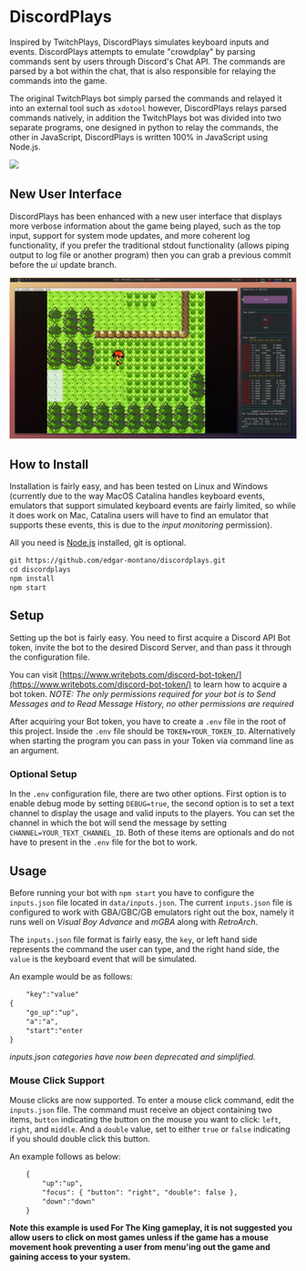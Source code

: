 # DiscordPlays

Inspired by TwitchPlays, DiscordPlays simulates keyboard inputs and events. DiscordPlays attempts to emulate "crowdplay" by parsing commands sent by users through Discord's Chat API. The commands are parsed by a bot within the chat, that is also responsible for relaying the commands into the game.

The original TwitchPlays bot simply parsed the commands and relayed it into an external tool such as `xdotool` however, DiscordPlays relays parsed commands natively, in addition the TwitchPlays bot was divided into two separate programs, one designed in python to relay the commands, the other in JavaScript, DiscordPlays is written 100% in JavaScript using Node.js.

![](discordplays.gif)

## New User Interface

DiscordPlays has been enhanced with a new user interface that displays more verbose information about the game being played, such as the top input, support for system mode updates, and more coherent log functionality, if you prefer the traditional stdout functionality (allows piping output to log file or another program) then you can grab a previous commit before the _ui_ update branch.

![new user interface](newui.jpg)

## How to Install

Installation is fairly easy, and has been tested on Linux and Windows (currently due to the way MacOS Catalina handles keyboard events, emulators that support simulated keyboard events are fairly limited, so while it does work on Mac, Catalina users will have to find an emulator that supports these events, this is due to the _input monitoring_ permission).

All you need is [Node.js](https://nodejs.org/en/download/) installed, git is optional.

```
git https://github.com/edgar-montano/discordplays.git
cd discordplays
npm install
npm start
```

## Setup

Setting up the bot is fairly easy. You need to first acquire a Discord API Bot token, invite the bot to the desired Discord Server, and than pass it through the configuration file.

You can visit [https://www.writebots.com/discord-bot-token/](https://www.writebots.com/discord-bot-token/) to learn how to acquire a bot token.
_NOTE: The only permissions required for your bot is to Send Messages and to Read Message History, no other permissions are required_

After acquiring your Bot token, you have to create a `.env` file in the root of this project. Inside the `.env` file should be `TOKEN=YOUR_TOKEN_ID`. Alternatively when starting the program you can pass in your Token via command line as an argument.

### Optional Setup

In the `.env` configuration file, there are two other options. First option is to enable debug mode by setting `DEBUG=true`, the second option is to set a text channel to display the usage and valid inputs to the players. You can set the channel in which the bot will send the message by setting `CHANNEL=YOUR_TEXT_CHANNEL_ID`. Both of these items are optionals and do not have to present in the `.env` file for the bot to work.

## Usage

Before running your bot with `npm start` you have to configure the `inputs.json` file located in `data/inputs.json`. The current `inputs.json` file is configured to work with GBA/GBC/GB emulators right out the box, namely it runs well on _Visual Boy Advance_ and _mGBA_ along with _RetroArch_.

The `inputs.json` file format is fairly easy, the `key`, or left hand side represents the command the user can type, and the right hand side, the `value` is the keyboard event that will be simulated.

An example would be as follows:

```
    "key":"value"
{
    "go_up":"up",
    "a":"a",
    "start":"enter
}
```

_inputs.json categories have now been deprecated and simplified._

### Mouse Click Support

Mouse clicks are now supported. To enter a mouse click command, edit the `inputs.json` file. The command must receive an object containing two items, `button` indicating the button on the mouse you want to click: `left`, `right`, and `middle`. And a `double` value, set to either `true` or `false` indicating if you should double click this button.

An example follows as below:

```
    {
        "up":"up",
        "focus": { "button": "right", "double": false },
        "down":"down"
    }
```

**Note this example is used For The King gameplay, it is not suggested you allow users to click on most games unless if the game has a mouse movement hook preventing a user from menu'ing out the game and gaining access to your system.**
